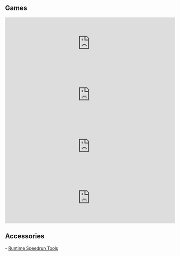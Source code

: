 <h2>Games</h2>
<iframe frameborder="0" src="https://itch.io/embed/1065479?dark=true" width="552" height="167"><a href="https://yikuans.itch.io/escape-velocity">Escape Velocity by yikuans</a></iframe>
<iframe frameborder="0" src="https://itch.io/embed/1065504?dark=true" width="552" height="167"><a href="https://yikuans.itch.io/simple-world">Simple World by yikuans</a></iframe>
<iframe frameborder="0" src="https://itch.io/embed/1065501?dark=true" width="552" height="167"><a href="https://yikuans.itch.io/duck-tanks">Duck Tanks! by yikuans</a></iframe>
<iframe frameborder="0" src="https://itch.io/embed/1065494?dark=true" width="552" height="167"><a href="https://yikuans.itch.io/saber-pong">Saber Pong by yikuans</a></iframe>
<h2>Accessories</h2>
 - <a href="https://github.com/yikuansun/desktopspeedruntools#runtime-speedrun-tools">Runtime Speedrun Tools</a>
